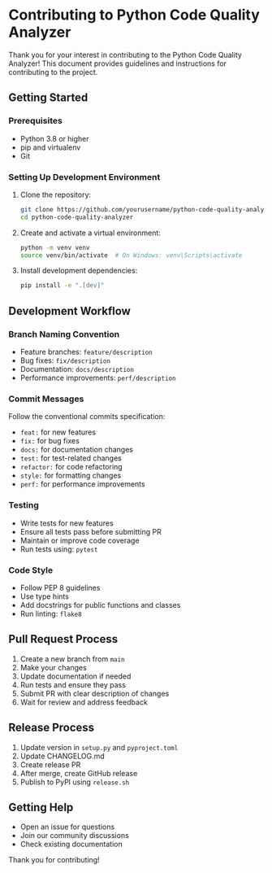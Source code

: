 # Contributing to Python Code Quality Analyzer

Thank you for your interest in contributing to the Python Code Quality Analyzer! This document provides guidelines and instructions for contributing to the project.

## Getting Started

### Prerequisites
- Python 3.8 or higher
- pip and virtualenv
- Git

### Setting Up Development Environment
1. Clone the repository:
   ```bash
   git clone https://github.com/yourusername/python-code-quality-analyzer.git
   cd python-code-quality-analyzer
   ```

2. Create and activate a virtual environment:
   ```bash
   python -m venv venv
   source venv/bin/activate  # On Windows: venv\Scripts\activate
   ```

3. Install development dependencies:
   ```bash
   pip install -e ".[dev]"
   ```

## Development Workflow

### Branch Naming Convention
- Feature branches: `feature/description`
- Bug fixes: `fix/description`
- Documentation: `docs/description`
- Performance improvements: `perf/description`

### Commit Messages
Follow the conventional commits specification:
- `feat:` for new features
- `fix:` for bug fixes
- `docs:` for documentation changes
- `test:` for test-related changes
- `refactor:` for code refactoring
- `style:` for formatting changes
- `perf:` for performance improvements

### Testing
- Write tests for new features
- Ensure all tests pass before submitting PR
- Maintain or improve code coverage
- Run tests using: `pytest`

### Code Style
- Follow PEP 8 guidelines
- Use type hints
- Add docstrings for public functions and classes
- Run linting: `flake8`

## Pull Request Process
1. Create a new branch from `main`
2. Make your changes
3. Update documentation if needed
4. Run tests and ensure they pass
5. Submit PR with clear description of changes
6. Wait for review and address feedback

## Release Process
1. Update version in `setup.py` and `pyproject.toml`
2. Update CHANGELOG.md
3. Create release PR
4. After merge, create GitHub release
5. Publish to PyPI using `release.sh`

## Getting Help
- Open an issue for questions
- Join our community discussions
- Check existing documentation

Thank you for contributing! 